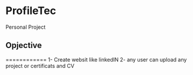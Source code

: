 # ProfileTec
Personal Project 
## Opjective
============
1- Create websit like linkedIN
2- any user can upload any project or certificats and CV


